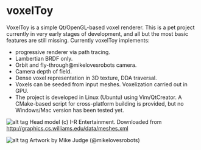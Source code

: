 voxelToy
========

VoxelToy is a simple Qt/OpenGL-based voxel renderer. This is a pet project currently in very early stages of development, and all but the most basic features are still missing. Currently voxelToy implements:

- progressive renderer via path tracing.
- Lambertian BRDF only.
- Orbit and fly-through@mikelovesrobots camera.
- Camera depth of field.
- Dense voxel representation in 3D texture, DDA traversal. 
- Voxels can be seeded from input meshes. Voxelization carried out in GPU.
- The project is developed in Linux (Ubuntu) using Vim/QtCreator. A CMake-based script for cross-platform building is provided, but no Windows/Mac version has been tested yet.

![alt tag](https://github.com/joesfer/voxelToy/blob/master/resources/screenshot08.png)
Head model (c) I-R Entertainment. Downloaded from http://graphics.cs.williams.edu/data/meshes.xml

![alt tag](https://github.com/joesfer/voxelToy/blob/master/resources/screenshot09.png)
Artwork by Mike Judge (@mikelovesrobots)
